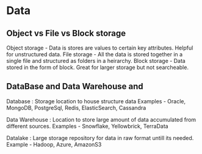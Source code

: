 # Data

## Object vs File vs Block storage

Object storage - Data is stores are values to certain key attributes. Helpful for unstructured data.
File storage - All the data is stored together in a single file and structured as folders in a heirarchy.
Block storage - Data stored in the form of block. Great for larger storage but not searcheable.

## DataBase and Data Warehouse and 
Database : Storage location to house structure data
Examples - Oracle, MongoDB, PostgreSql, Redis, ElasticSearch, Cassandra

Data Warehouse : Location to store large amount of data accumulated from different sources.
Examples - Snowflake, Yellowbrick, TerraData

Datalake : Large storage repository for data in raw format untill its needed.
Example - Hadoop, Azure, AmazonS3
